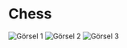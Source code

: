 # Chess

![Görsel 1](./public/assets/images/gorsel1.png)
![Görsel 2](./public/assets/images/gorsel2.png)
![Görsel 3](./public/assets/images/gorsel3.png)
